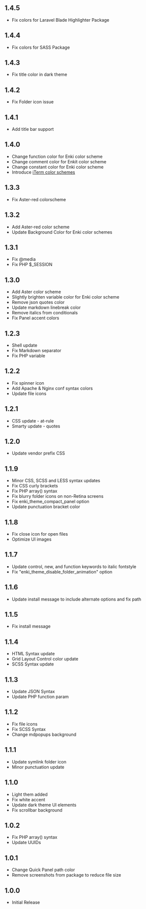## 1.4.5
* Fix colors for Laravel Blade Highlighter Package

## 1.4.4
* Fix colors for SASS Package

## 1.4.3
* Fix title color in dark theme

## 1.4.2
* Fix Folder icon issue

## 1.4.1
* Add title bar support

## 1.4.0
* Change function color for Enki color scheme
* Change comment color for Enkit color scheme
* Change constant color for Enki color scheme
* Introduce [iTerm color schemes](https://github.com/enkia/enki-theme/tree/master/iterm)

## 1.3.3
* Fix Aster-red colorscheme

## 1.3.2
* Add Aster-red color scheme
* Update Background Color for Enki color schemes

## 1.3.1
* Fix @media
* Fix PHP $_SESSION


## 1.3.0
* Add Aster color scheme
* Slightly brighten variable color for Enki color scheme
* Remove json quotes color
* Update markdown linebreak color
* Remove italics from conditionals
* Fix Panel accent colors

## 1.2.3
* Shell update
* Fix Markdown separator
* Fix PHP variable

## 1.2.2
* Fix spinner icon
* Add Apache & Nginx conf syntax colors
* Update file icons

## 1.2.1
* CSS update - at-rule
* Smarty update - quotes

## 1.2.0
* Update vendor prefix CSS

## 1.1.9
* Minor CSS, SCSS and LESS syntax updates
* Fix CSS curly brackets
* Fix PHP array() syntax
* Fix blurry folder icons on non-Retina screens
* Fix enki_theme_compact_panel option
* Update punctuation bracket color

## 1.1.8
* Fix close icon for open files
* Optimize UI images

## 1.1.7
* Update control, new, and function keywords to italic fontstyle
* Fix "enki_theme_disable_folder_animation" option

## 1.1.6
* Update install message to include alternate options and fix path

## 1.1.5
* Fix install message

## 1.1.4
* HTML Syntax update
* Grid Layout Control color update
* SCSS Syntax update

## 1.1.3
* Update JSON Syntax
* Update PHP function param

## 1.1.2
* Fix file icons
* Fix SCSS Syntax
* Change mdpopups background

## 1.1.1
* Update symlink folder icon
* Minor punctuation update

## 1.1.0
* Light them added
* Fix white accent
* Update dark theme UI elements
* Fix scrollbar background

## 1.0.2
* Fix PHP array() syntax
* Update UUIDs

## 1.0.1
* Change Quick Panel path color
* Remove screenshots from package to reduce file size

## 1.0.0
* Initial Release

